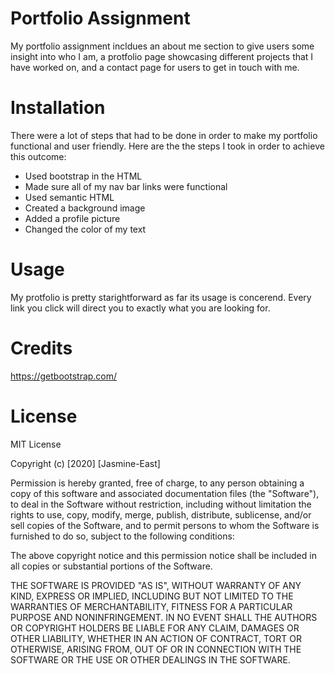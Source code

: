 # Portfolio Assignment
My portfolio assignment incldues an about me section to give users some insight into who I am, a protfolio page showcasing different projects that I have worked on, and  a contact page for users to get in touch with me.

# Installation
There were a lot of steps that had to be done in order to make my portfolio functional and user friendly. Here are the the steps I took in order to achieve this outcome:
* Used bootstrap in the HTML 
* Made sure all of my nav bar links were functional
* Used semantic HTML
* Created a background image
* Added a profile picture
* Changed the color of my text

# Usage
My protfolio is pretty starightforward as far its usage is concerend. Every link you click will direct you to exactly what you are looking for.

# Credits
https://getbootstrap.com/

# License
MIT License

Copyright (c) [2020] [Jasmine-East]

Permission is hereby granted, free of charge, to any person obtaining a copy
of this software and associated documentation files (the "Software"), to deal
in the Software without restriction, including without limitation the rights
to use, copy, modify, merge, publish, distribute, sublicense, and/or sell
copies of the Software, and to permit persons to whom the Software is
furnished to do so, subject to the following conditions:

The above copyright notice and this permission notice shall be included in all
copies or substantial portions of the Software.

THE SOFTWARE IS PROVIDED "AS IS", WITHOUT WARRANTY OF ANY KIND, EXPRESS OR
IMPLIED, INCLUDING BUT NOT LIMITED TO THE WARRANTIES OF MERCHANTABILITY,
FITNESS FOR A PARTICULAR PURPOSE AND NONINFRINGEMENT. IN NO EVENT SHALL THE
AUTHORS OR COPYRIGHT HOLDERS BE LIABLE FOR ANY CLAIM, DAMAGES OR OTHER
LIABILITY, WHETHER IN AN ACTION OF CONTRACT, TORT OR OTHERWISE, ARISING FROM,
OUT OF OR IN CONNECTION WITH THE SOFTWARE OR THE USE OR OTHER DEALINGS IN THE
SOFTWARE.

